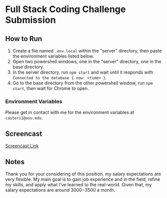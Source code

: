 # Full Stack Coding Challenge Submission

## How to Run
1. Create a file named `.env.local` within the "server" directory, then paste the environment variables listed below.
2. Open two powershell windows, one in the "server" directory, one in the base directory.
3. In the server directory, run `npm start` and wait until it responds with `Connected to the database { now: <time> }`.
4. Go to the base directory from the other powershell window, run `npm start`, then wait for Chrome to open.

### Environment Variables
Please get in contact with me for the environment variables at `casteri1@asu.edu`.

## Screencast
[Screencast Link](https://youtu.be/bxbp1prwJMI)

## Notes
Thank you for your considering of this position, my salary expectations are very flexible.  My main goal is to gain job experience and
in the field, refine my skills, and apply what I've learned to the real-world.  Given that, my salary expectations are around $3000-$3500 a month.